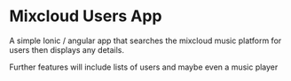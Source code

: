 # Mixcloud Users App

A simple Ionic / angular app that searches the mixcloud music platform for users then displays any details.

Further features will include lists of users and maybe even a music player
